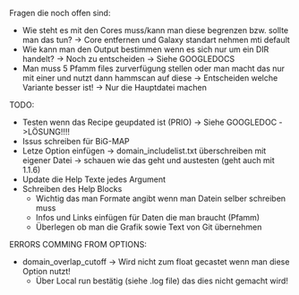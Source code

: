 Fragen die noch offen sind:
- Wie steht es mit den Cores muss/kann man diese begrenzen bzw. sollte man das tun? -> Core entfernen und Galaxy standart nehmen mti default
- Wie kann man den Output bestimmen wenn es sich nur um ein DIR handelt? -> Noch zu entscheiden -> Siehe GOOGLEDOCS 
- Man muss 5 Pfamm files zurverfügung stellen oder man macht das nur mit einer und nutzt dann hammscan auf diese ->  Entscheiden welche Variante besser ist! -> Nur die Hauptdatei machen

TODO:
- Testen wenn das Recipe geupdated ist (PRIO) -> Siehe GOOGLEDOC ->LÖSUNG!!!! 
- Issus schreiben für BiG-MAP 
- Letze Option einfügen -> domain_includelist.txt überschreiben mit eigener Datei -> schauen wie das geht und austesten (geht auch mit 1.1.6)
- Update die Help Texte jedes Argument
- Schreiben des Help Blocks 
    - Wichtig das man Formate angibt wenn man Datein selber schreiben muss
    - Infos und Links einfügen für Daten die man braucht (Pfamm)
    - Überlegen ob man die Grafik sowie Text von Git übernehmen

ERRORS COMMING FROM OPTIONS:
- domain_overlap_cutoff -> Wird nicht zum float gecastet wenn man diese Option nutzt!
    - Über Local run bestätig (siehe .log file) das dies nicht gemacht wird!
